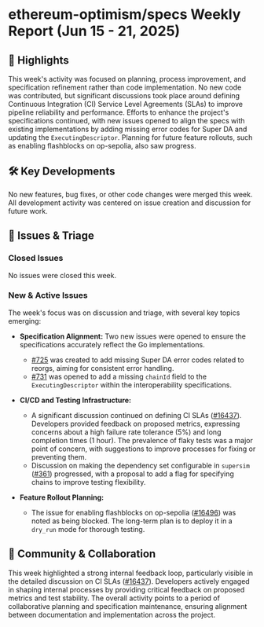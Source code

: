 # ethereum-optimism/specs Weekly Report (Jun 15 - 21, 2025)

## 🚀 Highlights
This week's activity was focused on planning, process improvement, and specification refinement rather than code implementation. No new code was contributed, but significant discussions took place around defining Continuous Integration (CI) Service Level Agreements (SLAs) to improve pipeline reliability and performance. Efforts to enhance the project's specifications continued, with new issues opened to align the specs with existing implementations by adding missing error codes for Super DA and updating the `ExecutingDescriptor`. Planning for future feature rollouts, such as enabling flashblocks on op-sepolia, also saw progress.

## 🛠️ Key Developments
No new features, bug fixes, or other code changes were merged this week. All development activity was centered on issue creation and discussion for future work.

## 🐛 Issues & Triage
### Closed Issues
No issues were closed this week.

### New & Active Issues
The week's focus was on discussion and triage, with several key topics emerging:

*   **Specification Alignment:** Two new issues were opened to ensure the specifications accurately reflect the Go implementations.
    *   [#725](https://github.com/ethereum-optimism/specs/issues/725) was created to add missing Super DA error codes related to reorgs, aiming for consistent error handling.
    *   [#731](https://github.com/ethereum-optimism/specs/issues/731) was opened to add a missing `chainId` field to the `ExecutingDescriptor` within the interoperability specifications.

*   **CI/CD and Testing Infrastructure:**
    *   A significant discussion continued on defining CI SLAs ([#16437](https://github.com/ethereum-optimism/specs/issues/16437)). Developers provided feedback on proposed metrics, expressing concerns about a high failure rate tolerance (5%) and long completion times (1 hour). The prevalence of flaky tests was a major point of concern, with suggestions to improve processes for fixing or preventing them.
    *   Discussion on making the dependency set configurable in `supersim` ([#361](https://github.com/ethereum-optimism/specs/issues/361)) progressed, with a proposal to add a flag for specifying chains to improve testing flexibility.

*   **Feature Rollout Planning:**
    *   The issue for enabling flashblocks on op-sepolia ([#16496](https://github.com/ethereum-optimism/specs/issues/16496)) was noted as being blocked. The long-term plan is to deploy it in a `dry_run` mode for thorough testing.

## 💬 Community & Collaboration
This week highlighted a strong internal feedback loop, particularly visible in the detailed discussion on CI SLAs ([#16437](https://github.com/ethereum-optimism/specs/issues/16437)). Developers actively engaged in shaping internal processes by providing critical feedback on proposed metrics and test stability. The overall activity points to a period of collaborative planning and specification maintenance, ensuring alignment between documentation and implementation across the project.